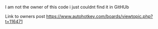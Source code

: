 I am not the owner of this code i just couldnt find it in GitHUb

Link to owners post
https://www.autohotkey.com/boards/viewtopic.php?t=116471
